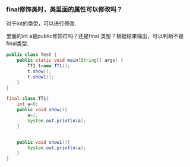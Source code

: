 ### final修饰类时，类里面的属性可以修改吗？

对于int的类型，可以进行修改.

里面的int a是public修饰符吗？还是final 类型？根据结果输出，可以判断不是final类型.

```java
public class Test {
    public static void main(String[] args) {
        TT1 t=new TT1();
        t.show();
        t.show1();
    }
}

final class TT1{
    int a=0;
    public void show(){
        a=1;
        System.out.println(a);
    }


    public void show1(){
        System.out.println(a);
    }
}
```
